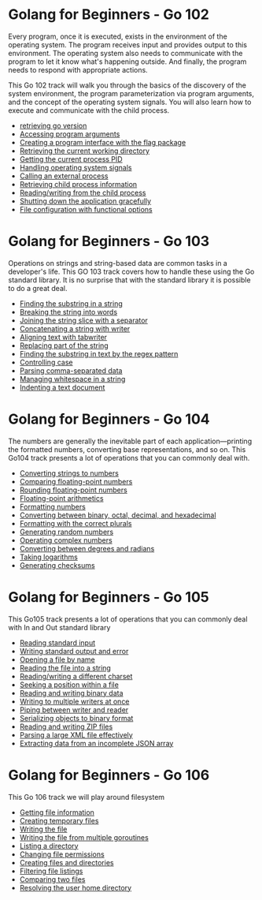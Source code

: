 # Golang for Beginners - Go 102  

Every program, once it is executed, exists in the environment of the operating system. The program receives input and provides output to this environment. The operating system also needs to communicate with the program to let it know what's happening outside. And finally, the program needs to respond with appropriate actions. 

This Go 102 track will walk you through the basics of the discovery of the system environment, the program parameterization via program arguments, and the concept of the operating system signals. You will also learn how to execute and communicate with the child process.

- [retrieving go version](./retrieving_go_version.md)
- [Accessing program arguments](./Accessing_program_arguments.md)
- [Creating a program interface with the flag package](./Creating_a_program_interface_with_the_flag_package.md)
- [Retrieving the current working directory](./current_directory.md)
- [Getting the current process PID](./get_current_pid.md)
- [Handling operating system signals](./OS_singnals.md) 
- [Calling an external process](./call_external_process.md)
- [Retrieving child process information](./child_process_info.md)
- [Reading/writing from the child process](./read_write_child_proc.md)
- [Shutting down the application gracefully](./shut_down_application.md)
- [File configuration with functional options](./file_config_func.md)

# Golang for Beginners - Go 103 

Operations on strings and string-based data are common tasks in a developer's life. This GO 103 track  covers how to handle these using the Go standard library. It is no surprise that with the standard library it is possible to do a great deal.

- [Finding the substring in a string](./find_substring_string.md)
- [Breaking the string into words](./break_string_into_words.md)
- [Joining the string slice with a separator](./joining_string_slice_separator.md)
- [Concatenating a string with writer](./concat_string_writer.md)
- [Aligning text with tabwriter](./align_text_with_tabwriter.md)
- [Replacing part of the string](./replacing_part_string.md)
- [Finding the substring in text by the regex pattern ](./Finding_the_substring_in_text_by_the_regex_pattern.md)
- [Controlling case](./Controlling_case.md)
- [Parsing comma-separated data](./Parsing_comma_separated_data.md)
- [Managing whitespace in a string](./managing_whitespace_string.md)
- [Indenting a text document](./Indenting_text_document.md)

# Golang for Beginners - Go 104

The numbers are generally the inevitable part of each application—printing the formatted numbers, converting base representations, and so on. This Go104 track presents a lot of operations that you can commonly deal with.


- [Converting strings to numbers](./Converting_strings_to_numbers.md)
- [Comparing floating-point numbers](./Comparing_floating_point_numbers.md)
- [Rounding floating-point numbers](./Roundin_floating_point_numbers.md)
- [Floating-point arithmetics](./Floating_point_arithmetics.md)
- [Formatting numbers](./Formatting_numbers.md)
- [Converting between binary, octal, decimal, and hexadecimal](./convert_binary_octal_hexa_decimal.md)
- [Formatting with the correct plurals](./Formatting_with_the_correct_plurals.md)
- [Generating random numbers](./Generating_random_numbers.md)
- [Operating complex numbers](./Operating_complex_numbers.md)
- [Converting between degrees and radians](./Converting_between_degrees_radians.md)
- [Taking logarithms](./Taking_logarithms.md)
- [Generating checksums](./Generating_checksums.md)

# Golang for Beginners - Go 105

This Go105 track presents a lot of operations that you can commonly deal with In and Out standard library 

- [Reading standard input](./Reading_standard_input.md)
- [Writing standard output and error](./Writing_standard_output_and_error.md)
- [Opening a file by name](./Opening_a_file_by_name.md)
- [Reading the file into a string](./Reading_the_file_into_a_string.md)
- [Reading/writing a different charset](./Reading_and_writing_a_different_charset.md)
- [Seeking a position within a file](./Seeking_position_within_file.md)
- [Reading and writing binary data](./Reading_and_writing_binary_data.md)
- [Writing to multiple writers at once](./Writing_to_multiple_writers_at_once.md)
- [Piping between writer and reader](./Piping_between_writer_and_reader.md)
- [Serializing objects to binary format](./Serializing_objects_to_binary_format.md)
- [Reading and writing ZIP files](./Reading_and_writing_zip_files.md)
- [Parsing a large XML file effectively](./Parsing_a_large_XML_file_effectively.md)
- [Extracting data from an incomplete JSON array](./Extracting_data_from_an_incomplete_JSON_array.md)

# Golang for Beginners - Go 106

This Go 106 track we will play around filesystem 

- [Getting file information](./Getting_file_information.md)
- [Creating temporary files](./Creating_temporary_files.md)
- [Writing the file](./Writing_the_file.md)
- [Writing the file from multiple goroutines](./Writing_the_file_from_multiple_goroutines.md)
- [Listing a directory](./Listing_a_directory.md)
- [Changing file permissions](./Changing_file_permissions.md)
- [Creating files and directories](./Creating_files_and_directories.md)
- [Filtering file listings](./Filtering_file_listings.md)
- [Comparing two files](./Comparing_two_files.md)
- [Resolving the user home directory](./Resolving_the_user_home_directory.md)
